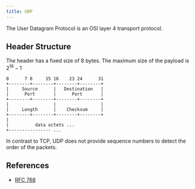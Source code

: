 ```yaml
---
title: UDP
---
```

The User Datagram Protocol is an OSI layer 4 transport protocol.



## Header Structure
The header has a fixed size of 8 bytes. The maximum size of the payload is $2^{16} - 1$

```
0      7 8     15 16    23 24      31
+--------+--------+--------+--------+
|     Source      |   Destination   |
|      Port       |      Port       |
+--------+--------+--------+--------+
|                 |                 |
|     Length      |    Checksum     |
+--------+--------+--------+--------+
|
|          data octets ...
+---------------- ...
```

In contrast to TCP, UDP does not provide sequence numbers to detect the order of the packets.


## References
* [RFC 768](https://tools.ietf.org/html/rfc768)
